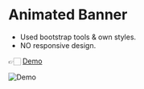 # Animated Banner

- Used bootstrap tools & own styles.
- NO responsive design.

👉🏻 [Demo](https://yaninatrekhleb.github.io/animated-banner-bootstrap/)

![Demo](img/demo-tulip.gif)
